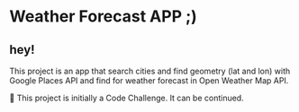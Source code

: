 # Weather Forecast APP ;)

## hey!

This project is an app that search cities and find geometry (lat and lon) with Google Places API and find for weather forecast in Open Weather Map API.

🚀 This project is initially a Code Challenge. It can be continued.
